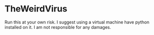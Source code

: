 # TheWeirdVirus
Run this at your own risk. I suggest using a virtual machine have python installed on it. I am not responsible for any damages.
